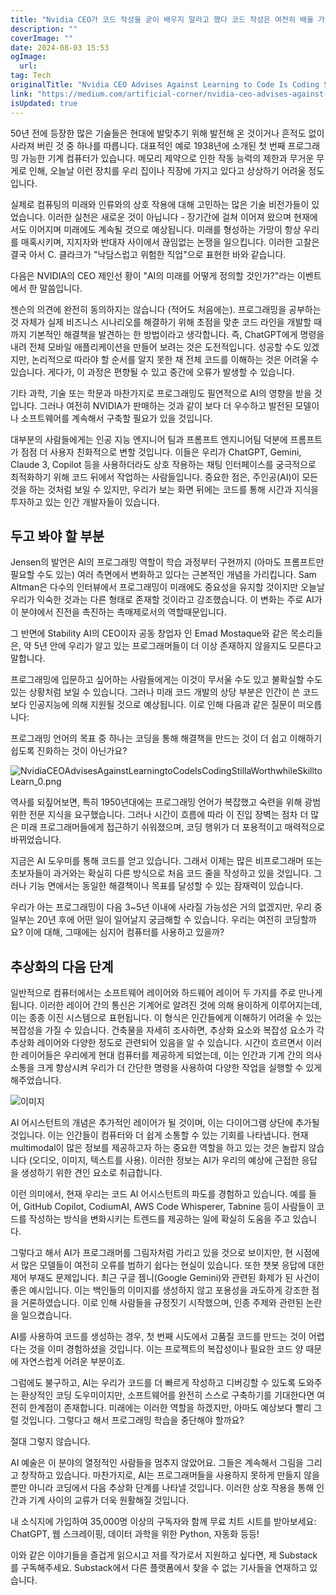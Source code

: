 ```yaml
---
title: "Nvidia CEO가 코드 작성을 굳이 배우지 말라고 했다 코드 작성은 여전히 배울 가치가 있는 기술일까요"
description: ""
coverImage: ""
date: 2024-08-03 15:53
ogImage: 
  url: 
tag: Tech
originalTitle: "Nvidia CEO Advises Against Learning to Code Is Coding Still a Worthwhile Skill to Learn"
link: "https://medium.com/artificial-corner/nvidia-ceo-advises-against-learning-to-code-is-coding-still-a-worthwhile-skill-to-learn-704f091a8078"
isUpdated: true
---
```






50년 전에 등장한 많은 기술들은 현대에 발맞추기 위해 발전해 온 것이거나 흔적도 없이 사라져 버린 것 중 하나를 따릅니다. 대표적인 예로 1938년에 소개된 첫 번째 프로그래밍 가능한 기계 컴퓨터가 있습니다. 메모리 제약으로 인한 작동 능력의 제한과 무거운 무게로 인해, 오늘날 이런 장치를 우리 집이나 직장에 가지고 있다고 상상하기 어려울 정도입니다.

실제로 컴퓨팅의 미래와 인류와의 상호 작용에 대해 고민하는 많은 기술 비전가들이 있었습니다. 이러한 실천은 새로운 것이 아닙니다 - 장기간에 걸쳐 이어져 왔으며 현재에서도 이어지며 미래에도 계속될 것으로 예상됩니다. 미래를 형성하는 가망이 항상 우리를 매혹시키며, 지지자와 반대자 사이에서 끊임없는 논쟁을 일으킵니다. 이러한 고찰은 결국 아서 C. 클라크가 "낙담스럽고 위험한 직업"으로 표현한 바와 같습니다.

다음은 NVIDIA의 CEO 제인선 황이 "AI의 미래를 어떻게 정의할 것인가?"라는 이벤트에서 한 말씀입니다.

젠슨의 의견에 완전히 동의하지는 않습니다 (적어도 처음에는). 프로그래밍을 공부하는 것 자체가 실제 비즈니스 시나리오를 해결하기 위해 초점을 맞춘 코드 라인을 개발할 때까지 기본적인 해결책을 발견하는 한 방법이라고 생각합니다. 즉, ChatGPT에게 명령을 내려 전체 모바일 애플리케이션을 만들어 보려는 것은 도전적입니다. 성공할 수도 있겠지만, 논리적으로 따라야 할 순서를 알지 못한 채 전체 코드를 이해하는 것은 어려울 수 있습니다. 게다가, 이 과정은 편향될 수 있고 중간에 오류가 발생할 수 있습니다.

<div class="content-ad"></div>

기타 과학, 기술 또는 학문과 마찬가지로 프로그래밍도 필연적으로 AI의 영향을 받을 것입니다. 그러나 여전히 NVIDIA가 판매하는 것과 같이 보다 더 우수하고 발전된 모델이나 소프트웨어를 계속해서 구축할 필요가 있을 것입니다.

대부분의 사람들에게는 인공 지능 엔지니어 팀과 프롬프트 엔지니어팀 덕분에 프롬프트가 점점 더 사용자 친화적으로 변할 것입니다. 이들은 우리가 ChatGPT, Gemini, Claude 3, Copilot 등을 사용하더라도 상호 작용하는 채팅 인터페이스를 궁극적으로 최적화하기 위해 코드 뒤에서 작업하는 사람들입니다. 중요한 점은, 주인공(AI)이 모든 것을 하는 것처럼 보일 수 있지만, 우리가 보는 화면 뒤에는 코드를 통해 시간과 지식을 투자하고 있는 인간 개발자들이 있습니다.

## 두고 봐야 할 부분

Jensen의 발언은 AI의 프로그래밍 역할이 학습 과정부터 구현까지 (아마도 프롬프트만 필요할 수도 있는) 여러 측면에서 변화하고 있다는 근본적인 개념을 가리킵니다. Sam Altman은 다수의 인터뷰에서 프로그래밍이 미래에도 중요성을 유지할 것이지만 오늘날 우리가 익숙한 것과는 다른 형태로 존재할 것이라고 강조했습니다. 이 변화는 주로 AI가 이 분야에서 진전을 촉진하는 촉매제로서의 역할때문입니다.

<div class="content-ad"></div>

그 반면에 Stability AI의 CEO이자 공동 창업자 인 Emad Mostaque와 같은 목소리들은, 약 5년 안에 우리가 알고 있는 프로그래머들이 더 이상 존재하지 않을지도 모른다고 말합니다.

프로그래밍에 입문하고 싶어하는 사람들에게는 이것이 무서울 수도 있고 불확실할 수도 있는 상황처럼 보일 수 있습니다. 그러나 미래 코드 개발의 상당 부분은 인간이 쓴 코드보다 인공지능에 의해 지원될 것으로 예상됩니다. 이로 인해 다음과 같은 질문이 떠오릅니다:

프로그래밍 언어의 목표 중 하나는 코딩을 통해 해결책을 만드는 것이 더 쉽고 이해하기 쉽도록 진화하는 것이 아닌가요?

![NvidiaCEOAdvisesAgainstLearningtoCodeIsCodingStillaWorthwhileSkilltoLearn_0.png](/assets/img/NvidiaCEOAdvisesAgainstLearningtoCodeIsCodingStillaWorthwhileSkilltoLearn_0.png)

<div class="content-ad"></div>

역사를 되짚어보면, 특히 1950년대에는 프로그래밍 언어가 복잡했고 숙련을 위해 광범위한 전문 지식을 요구했습니다. 그러나 시간이 흐름에 따라 이 진입 장벽는 점차 더 많은 미래 프로그래머들에게 접근하기 쉬워졌으며, 코딩 행위가 더 포용적이고 매력적으로 바뀌었습니다.

지금은 AI 도우미를 통해 코드를 얻고 있습니다. 그래서 이제는 많은 비프로그래머 또는 초보자들이 과거와는 확실히 다른 방식으로 처음 코드 줄을 작성하고 있을 것입니다. 그러나 기능 면에서는 동일한 해결책이나 목표를 달성할 수 있는 잠재력이 있습니다.

우리가 아는 프로그래밍이 다음 3~5년 이내에 사라질 가능성은 거의 없겠지만, 우리 중 일부는 20년 후에 어떤 일이 일어날지 궁금해할 수 있습니다. 우리는 여전히 코딩할까요? 이에 대해, 그때에는 심지어 컴퓨터를 사용하고 있을까?

## 추상화의 다음 단계

<div class="content-ad"></div>

일반적으로 컴퓨터에서는 소프트웨어 레이어와 하드웨어 레이어 두 가지를 주로 만나게 됩니다. 이러한 레이어 간의 통신은 기계어로 알려진 것에 의해 용이하게 이루어지는데, 이는 종종 이진 시스템으로 표현됩니다. 이 형식은 인간들에게 이해하기 어려울 수 있는 복잡성을 가질 수 있습니다. 건축물을 자세히 조사하면, 추상화 요소와 복잡성 요소가 각 추상화 레이어와 다양한 정도로 관련되어 있음을 알 수 있습니다. 시간이 흐르면서 이러한 레이어들은 우리에게 현대 컴퓨터를 제공하게 되었는데, 이는 인간과 기계 간의 의사 소통을 크게 향상시켜 우리가 더 간단한 명령을 사용하여 다양한 작업을 실행할 수 있게 해주었습니다.

![이미지](/assets/img/NvidiaCEOAdvisesAgainstLearningtoCodeIsCodingStillaWorthwhileSkilltoLearn_1.png)

AI 어시스턴트의 개념은 추가적인 레이어가 될 것이며, 이는 다이어그램 상단에 추가될 것입니다. 이는 인간들이 컴퓨터와 더 쉽게 소통할 수 있는 기회를 나타냅니다. 현재 multimodal이 많은 정보를 제공하고자 하는 중요한 역할을 하고 있는 것은 놀랍지 않습니다 (오디오, 이미지, 텍스트를 사용). 이러한 정보는 AI가 우리의 예상에 근접한 응답을 생성하기 위한 견인 요소로 취급합니다.

이런 의미에서, 현재 우리는 코드 AI 어시스턴트의 파도를 경험하고 있습니다. 예를 들어, GitHub Copilot, CodiumAI, AWS Code Whisperer, Tabnine 등이 사람들이 코드를 작성하는 방식을 변화시키는 트렌드를 제공하는 일에 확실히 도움을 주고 있습니다.

<div class="content-ad"></div>

그렇다고 해서 AI가 프로그래머를 그림자처럼 가리고 있을 것으로 보이지만, 현 시점에서 많은 모델들이 여전히 오류를 범하기 쉽다는 현실이 있습니다. 또한 챗봇 응답에 대한 제어 부재도 문제입니다. 최근 구글 젬니(Google Gemini)와 관련된 화제가 된 사건이 좋은 예시입니다. 이는 백인들의 이미지를 생성하지 않고 포용성을 과도하게 강조한 점을 거론하였습니다. 이로 인해 사람들을 규정짓기 시작했으며, 인종 주제와 관련된 논란을 일으켰습니다.

AI를 사용하여 코드를 생성하는 경우, 첫 번째 시도에서 고품질 코드를 만드는 것이 어렵다는 것을 이미 경험하셨을 것입니다. 이는 프로젝트의 복잡성이나 필요한 코드 양 때문에 자연스럽게 어려운 부분이죠.

그럼에도 불구하고, AI는 우리가 코드를 더 빠르게 작성하고 디버깅할 수 있도록 도와주는 환상적인 코딩 도우미이지만, 소프트웨어를 완전히 스스로 구축하기를 기대한다면 여전히 한계점이 존재합니다. 미래에는 이러한 역할을 하겠지만, 아마도 예상보다 빨리 그럴 것입니다. 그렇다고 해서 프로그래밍 학습을 중단해야 할까요?

절대 그렇지 않습니다.

<div class="content-ad"></div>

AI 예술은 이 분야의 열정적인 사람들을 멈추지 않았어요. 그들은 계속해서 그림을 그리고 창작하고 있습니다. 마찬가지로, AI는 프로그래머들을 사용하지 못하게 만들지 않을 뿐만 아니라 코딩에서 다음 추상화 단계를 나타낼 것입니다. 이러한 상호 작용을 통해 인간과 기계 사이의 교류가 더욱 원활해질 것입니다.

내 소식지에 가입하여 35,000명 이상의 구독자와 함께 무료 치트 시트를 받아보세요: ChatGPT, 웹 스크레이핑, 데이터 과학을 위한 Python, 자동화 등등!

이와 같은 이야기들을 즐겁게 읽으시고 저를 작가로서 지원하고 싶다면, 제 Substack를 구독해주세요. Substack에서 다른 플랫폼에서 찾을 수 없는 기사들을 연재하고 있습니다.
